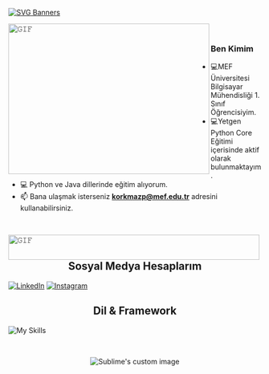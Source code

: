 
[![SVG Banners](https://svg-banners.vercel.app/api?type=typeWriter&text1=Polat%20Korkmaz%20👨‍💻&width=1200&height=350)](https://github.com/Akshay090/svg-banners)

<a target="_blank"><img align="left" height="300" width="400" alt="𝙶𝙸𝙵" src="https://user-images.githubusercontent.com/74038190/212749171-b84692a8-2b04-4e3b-93ca-ac14705da224.gif"></a>

<br/>

### Ben Kimim
- :computer:MEF Üniversitesi Bilgisayar Mühendisliği 1. Sınıf Öğrencisiyim.
- :computer:Yetgen Python Core Eğitimi içerisinde aktif olarak bulunmaktayım.
- :computer: Python ve Java dillerinde eğitim alıyorum.
- 📫 Bana ulaşmak isterseniz **korkmazp@mef.edu.tr** adresini kullanabilirsiniz. 
<br>

<a target="_blank"><img align="left" height="50" width="500" alt="𝙶𝙸𝙵" src="https://user-images.githubusercontent.com/74038190/212284158-e840e285-664b-44d7-b79b-e264b5e54825.gif"></a>

<br/>
 <h2 align="center">Sosyal Medya Hesaplarım </h2>
 
[![LinkedIn](https://img.shields.io/badge/linkedin-%230077B5.svg?style=for-the-badge&logo=linkedin&logoColor=white)](https://www.linkedin.com/in/polatkorkmaz/)
[![Instagram](https://img.shields.io/badge/Instagram-%23E4405F.svg?style=for-the-badge&logo=Instagram&logoColor=white)](https://www.instagram.com/polatkkorkmaz/)

<h2 align="center">Dil & Framework</h2>

![My Skills](https://skillicons.dev/icons?i=java,py)

<br>
<p align="center">
  <img src="https://user-images.githubusercontent.com/102360167/216442278-c5e9e92a-147d-4744-992c-d2c9b203955b.gif" alt="Sublime's custom image"/>
</p>




